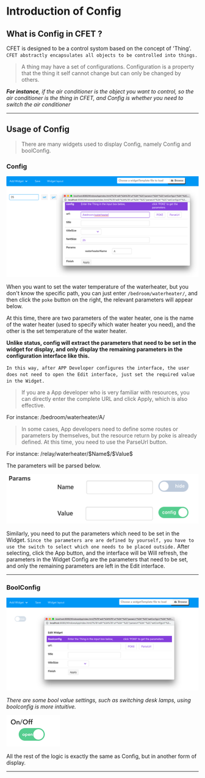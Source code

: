 # Introduction of Config

## What is Config in CFET ?

CFET is designed to be a control systom based on the concept of 'Thing'. ``CFET abstractly encapsulates all objects to be controlled into things.`` 

>A thing may have a set of configurations. Configuration is a property that the thing it self cannot change but can only be changed by others.

***For instance**, if the air conditioner is the object you want to control, so the air conditioner is the thing in CFET, and Config is whether you need to switch the air conditioner*

---

## Usage of Config
> There are many widgets used to display Config, namely Config and boolConfig.

### Config

![](2021-02-03-18-37-38.png)

When you want to set the water temperature of the waterheater, but you don't know the specific path, you can just enter ``/bedroom/waterheater/``, and then click the ``poke`` button on the right, the relevant parameters will appear below.

At this time, there are two parameters of the water heater, one is the name of the water heater (used to specify which water heater you need), and the other is the set temperature of the water heater.

**Unlike status, config will extract the parameters that need to be set in the widget for display, and only display the remaining parameters in the configuration interface like this.**

``In this way, after APP Developer configures the interface, the user does not need to open the Edit interface, just set the required value in the Widget.``

> If you are a App developer who is very familiar with resources, you can directly enter the complete URL and click Apply, which is also effective.

For instance: /bedroom/waterheater/A/

> In some cases, App developers need to define some routes or parameters by themselves, but the resource return by poke is already defined. At this time, you need to use the ParseUrl button.

For instance: /relay/waterheater/\$Name\$/\$Value\$

The parameters will be parsed below.

![](2021-02-03-19-01-09.png)

Similarly, you need to put the parameters which need to be set in the Widget. ``Since the parameters are are defined by yourself, you have to use the switch to select which one needs to be placed outside.`` After selecting, click the App button, and the interface will be Will refresh, the parameters in the Widget Config are the parameters that need to be set, and only the remaining parameters are left in the Edit interface.

---

### BoolConfig

![](2021-02-03-19-08-35.png)

*There are some bool value settings, such as switching desk lamps, using boolconfig is more intuitive.*

![](2021-02-03-19-13-02.png)

All the rest of the logic is exactly the same as Config, but in another form of display.

---


